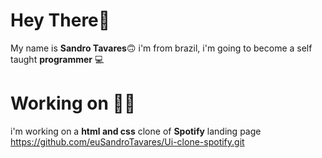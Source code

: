 # Hey There👋
My name is **Sandro Tavares**🙃 i'm from brazil, i'm going to become a self taught **programmer** 💻 

# Working on 👨‍💻
i'm working on a **html and css** clone of  **Spotify** landing page
https://github.com/euSandroTavares/Ui-clone-spotify.git

